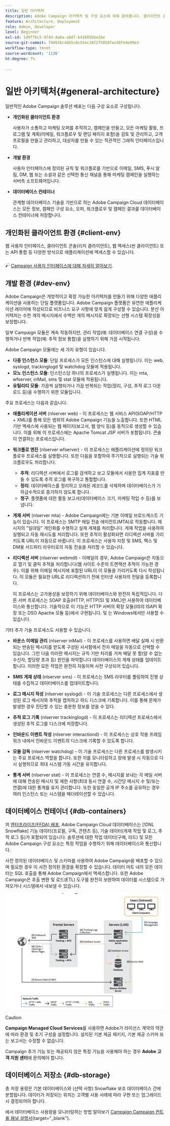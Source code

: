 ```yaml
---
title: 일반 아키텍처
description: Adobe Campaign 아키텍처 및 구성 요소에 대해 알아봅니다. 클라이언트 콘솔 및 환경을 개인 맞춤화하는 방법에 대해 자세히 알아보십시오.
feature: Architecture, Deployment
role: Admin, Developer
level: Beginner
exl-id: 1d9ff6c5-974d-4a8a-a0d7-641685bbe26e
source-git-commit: 79d916c4d65c0c55ec20f2f5850fec40fe4e99a3
workflow-type: tm+mt
source-wordcount: '1136'
ht-degree: 7%

---
```


# 일반 아키텍처{#general-architecture}

일반적인 Adobe Campaign 솔루션 배포는 다음 구성 요소로 구성됩니다.

* **개인화된 클라이언트 환경**

  사용자가 소통하고 마케팅 오퍼를 추적하고, 캠페인을 만들고, 모든 마케팅 활동, 프로그램 및 계획(이메일, 워크플로우 및 랜딩 페이지 포함)을 검토 및 관리하고, 고객 프로필을 만들고 관리하고, 대상자를 만들 수 있는 직관적인 그래픽 인터페이스입니다.

* **개발 환경**

  사용자 인터페이스에 정의된 규칙 및 워크플로를 기반으로 이메일, SMS, 푸시 알림, DM, 웹 또는 소셜과 같은 선택한 통신 채널을 통해 마케팅 캠페인을 실행하는 서버측 소프트웨어입니다.

* **데이터베이스 컨테이너**

  관계형 데이터베이스 기술을 기반으로 하는 Adobe Campaign Cloud 데이터베이스는 모든 정보, 캠페인 구성 요소, 오퍼, 워크플로우 및 캠페인 결과를 데이터베이스 컨테이너에 저장합니다.

## 개인화된 클라이언트 환경 {#client-env}

웹 사용자 인터페이스, 클라이언트 콘솔(리치 클라이언트), 웹 액세스(씬 클라이언트) 또는 API 통합 등 다양한 방식으로 애플리케이션에 액세스할 수 있습니다.

![](../assets/do-not-localize/glass.png) [Campaign 사용자 인터페이스에 대해 자세히 알아보기](../start/campaign-ui.md).

## 개발 환경 {#dev-env}

Adobe Campaign은 개방적이고 확장 가능한 아키텍처를 만들기 위해 다양한 애플리케이션을 사용하는 단일 플랫폼입니다. Adobe Campaign 플랫폼은 유연한 애플리케이션 레이어에 작성되므로 비즈니스 요구 사항에 맞게 쉽게 구성할 수 있습니다. 분산 아키텍처는 수천 개의 메시지에서 수백만 개의 메시지로 확장되는 선형 시스템 확장성을 보장합니다.

일부 Campaign 모듈은 계속 작동하지만, 관리 작업(예: 데이터베이스 연결 구성)을 수행하거나 반복 작업(예: 추적 정보 통합)을 실행하기 위해 가끔 시작됩니다.

Adobe Campaign 모듈에는 세 가지 유형이 있습니다.

* **다중 인스턴스 모듈**: 단일 프로세스가 모든 인스턴스에 대해 실행됩니다. 이는 web, syslogd, trackinglogd 및 watchdog 모듈에 적용됩니다.
* **모노 인스턴스 모듈**: 인스턴스당 하나의 프로세스가 실행됩니다. 이는 mta, wfserver, inMail, sms 및 stat 모듈에 적용됩니다.
* **유틸리티 모듈**: 가끔씩 실행되거나 가끔 반복되는 작업(정리, 구성, 추적 로그 다운로드 등)을 수행하기 위한 모듈입니다.

주요 프로세스는 다음과 같습니다.

* **애플리케이션 서버** (nlserver web) - 이 프로세스는 웹 서비스 API(SOAP/HTTP + XML)를 통해 모든 범위의 Adobe Campaign 기능을 노출합니다. 또한 HTML 기반 액세스에 사용되는 웹 페이지(보고서, 웹 양식 등)를 동적으로 생성할 수 있습니다. 이를 위해 이 프로세스에는 Apache Tomcat JSP 서버가 포함됩니다. 콘솔이 연결하는 프로세스입니다.

* **워크플로 엔진** (nlserver wfserver) - 이 프로세스는 애플리케이션에 정의된 워크플로우 프로세스를 실행합니다. 또한 다음을 포함하여 주기적으로 실행되는 기술 워크플로우도 처리합니다.

   * **추적**: 리디렉션 서버에서 로그를 검색하고 보고 모듈에서 사용한 집계 지표를 만들 수 있도록 추적 로그를 복구하고 통합합니다.
   * **정리**: 데이터베이스를 정리하고 오래된 레코드를 삭제하며 데이터베이스가 기하급수적으로 증가하지 않도록 합니다.
   * **청구**: 플랫폼에 대한 활동 보고서(데이터베이스 크기, 마케팅 작업 수 등)를 보냅니다.

* **게재 서버** (nlserver mta) - Adobe Campaign에는 기본 이메일 브로드캐스트 기능이 있습니다. 이 프로세스는 SMTP 메일 전송 에이전트(MTA)로 작동합니다. 메시지의 &quot;일대일&quot; 개인화를 수행하고 실제 게재를 처리합니다. 게재 작업을 사용하여 실행되고 자동 재시도를 처리합니다. 또한 추적이 활성화되면 리디렉션 서버를 가리키도록 URL이 자동으로 바뀝니다. 이 프로세스는 사용자 지정 및 SMS, 팩스 및 DM용 서드파티 라우터로의 자동 전송을 처리할 수 있습니다.

* **리디렉션 서버** (nlserver webmdl) - 이메일의 경우, Adobe Campaign은 자동으로 열기 및 클릭 추적을 처리합니다(웹 사이트 수준의 트랜잭션 추적이 가능한 경우). 이를 위해 이메일 메시지에 포함된 URL이 이 모듈을 가리키도록 다시 작성됩니다. 이 모듈은 필요한 URL로 리디렉션하기 전에 인터넷 사용자의 전달을 등록합니다.

  이 프로세스는 고가용성을 보장하기 위해 데이터베이스와 완전히 독립적입니다. 다른 서버 프로세스는 SOAP 호출(HTTP, HTTP(S) 및 XML)만 사용하여 데이터베이스와 통신합니다. 기술적으로 이 기능은 HTTP 서버의 확장 모듈(IIS의 ISAPI 확장 또는 DSO Apache 모듈 등)에서 구현됩니다. 및 는 Windows에서만 사용할 수 있습니다.

기타 추가 기술 프로세스도 사용할 수 있습니다.

* **바운스 이메일 관리** (nlserver inMail) - 이 프로세스를 사용하면 배달 실패 시 반환되는 반송된 메시지를 받도록 구성된 사서함에서 전자 메일을 자동으로 선택할 수 있습니다. 그런 다음 이러한 메시지는 규칙 기반 처리를 거쳐 배달 못 함(알 수 없는 수신자, 할당량 초과 등) 원인을 파악합니다 데이터베이스의 게재 상태를 업데이트합니다. 이러한 모든 작업은 완전히 자동이며 사전 구성되어 있습니다.

* **SMS 게재 상태** (nlserver sms) - 이 프로세스는 SMS 라우터를 폴링하여 진행 상태를 수집하고 데이터베이스를 업데이트합니다.

* **로그 메시지 작성** (nlserver syslogd) - 이 기술 프로세스는 다른 프로세스에서 생성된 로그 메시지와 추적을 캡처하고 하드 디스크에 기록합니다. 이를 통해 문제가 발생한 경우 진단할 수 있는 충분한 정보를 얻을 수 있다.

* **추적 로그 기록** (nlserver trackinglogd) - 이 프로세스는 리디렉션 프로세스에서 생성된 추적 로그를 디스크에 저장합니다.

* **인바운드 이벤트 작성** (nlserver interactiond) - 이 프로세스는 상호 작용 프레임워크 내에서 인바운드 이벤트의 디스크에 기록할 수 있도록 합니다.

* **모듈 감독** (nlserver watchdog) - 이 기술 프로세스는 다른 프로세스를 발생시키는 주요 프로세스 역할을 합니다. 또한 이를 모니터링하고 장애 발생 시 자동으로 다시 실행하므로 최대 시스템 가동 시간을 유지합니다.

* **통계 서버** (nlserver stat) - 이 프로세스는 연결 수, 메시지를 보내는 각 메일 서버에 대해 전송된 메시지 및 제한 사항(최대 동시 연결 수, 시간당 메시지 수 및/또는 연결)에 대한 통계를 유지 관리합니다. 또한 동일한 공개 IP 주소를 공유하는 경우 여러 인스턴스 또는 시스템을 페더레이션할 수 있습니다.


## 데이터베이스 컨테이너 {#db-containers}

의 [엔터프라이즈(FFDA) 배포](enterprise-deployment.md), Adobe Campaign Cloud 데이터베이스는 [!DNL Snowflake] 기능 데이터(프로필, 구독, 콘텐츠 등), 기술 데이터(게재 작업 및 로그, 추적 로그 등)가 포함되어 있습니다. 솔루션에 대한 작업 데이터(구매, 리드) 및 모든 Adobe Campaign 구성 요소는 특정 작업을 수행하기 위해 데이터베이스와 통신합니다.

사전 정의된 데이터베이스 및 스키마를 사용하여 Adobe Campaign을 배포할 수 있으며 필요한 경우 이 사전 정의된 환경을 확장할 수 있습니다. 데이터 마트 내의 모든 데이터는 SQL 호출을 통해 Adobe Campaign에서 액세스합니다. 또한 Adobe Campaign은 추출 변환 및 로드(ETL) 도구를 완전히 보완하여 데이터를 시스템으로 가져오거나 시스템에서 내보낼 수 있습니다.

![](assets/data-flow-diagram.png)


>[!CAUTION]
>
>**Campaign Managed Cloud Services**&#x200B;를 사용하면 Adobe가 라이선스 계약의 약관에 따라 환경 및 초기 구성을 설정합니다. 설치된 기본 제공 패키지, 기본 제공 스키마 또는 보고서는 수정할 수 없습니다.
>
>Campaign 추가 기능 또는 제공되지 않은 특정 기능을 사용해야 하는 경우 **Adobe 고객 지원 센터**&#x200B;에 문의해야 합니다.

## 데이터베이스 저장소 {#db-storage}

총 저장 용량은 기본 데이터베이스와 (선택 사항) Snowflake 보조 데이터베이스 간에 분할됩니다. 데이터가 저장되는 위치는 고객별 사용 사례에 따라 구현 또는 업그레이드 시 결정되어야 합니다.

에서 데이터베이스 사용량을 모니터링하는 방법 알아보기 [Campaign Campaign 컨트롤 패널 설명서](https://experienceleague.adobe.com/docs/control-panel/using/performance-monitoring/database-monitoring/database-monitoring.html){target="_blank"}.